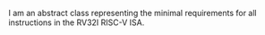 I am an abstract class representing the minimal requirements for all instructions in the RV32I RISC-V ISA.

